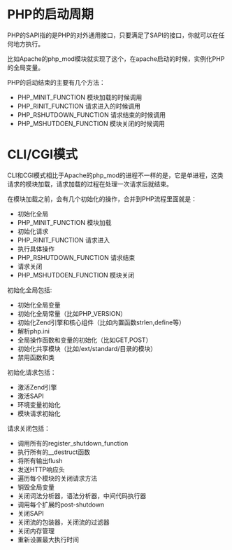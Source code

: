 # PHP的启动周期

PHP的SAPI指的是PHP的对外通用接口，只要满足了SAPI的接口，你就可以在任何地方执行。

比如Apache的php_mod模块就实现了这个，在apache启动的时候，实例化PHP的全局变量。

PHP的启动结束的主要有几个方法：

* PHP_MINIT_FUNCTION 模块加载的时候调用
* PHP_RINIT_FUNCTION 请求进入的时候调用
* PHP_RSHUTDOWN_FUNCTION 请求结束的时候调用
* PHP_MSHUTDOEN_FUNCTION 模块关闭的时候调用

# CLI/CGI模式

CLI和CGI模式相比于Apache的php_mod的进程不一样的是，它是单进程，这类请求的模块加载，请求加载的过程在处理一次请求后就结束。

在模块加载之前，会有几个初始化的操作，合并到PHP流程里面就是：

* 初始化全局
* PHP_MINIT_FUNCTION 模块加载
* 初始化请求
* PHP_RINIT_FUNCTION 请求进入
* 执行具体操作
* PHP_RSHUTDOWN_FUNCTION 请求结束
* 请求关闭
* PHP_MSHUTDOEN_FUNCTION 模块关闭


初始化全局包括:

* 初始化全局变量
* 初始化全局常量（比如PHP_VERSION）
* 初始化Zend引擎和核心组件（比如内置函数strlen,define等）
* 解析php.ini
* 全局操作函数和变量的初始化（比如GET,POST）
* 初始化共享模块（比如/ext/standard/目录的模块）
* 禁用函数和类

初始化请求包括：

* 激活Zend引擎
* 激活SAPI
* 环境变量初始化
* 模块请求初始化

请求关闭包括：

* 调用所有的register_shutdown_function
* 执行所有的__destruct函数
* 将所有输出flush
* 发送HTTP响应头
* 遍历每个模块的关闭请求方法
* 销毁全局变量
* 关闭词法分析器，语法分析器，中间代码执行器
* 调用每个扩展的post-shutdown
* 关闭SAPI
* 关闭流的包装器，关闭流的过滤器
* 关闭内存管理
* 重新设置最大执行时间
